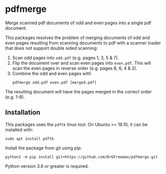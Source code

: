 # pdfmerge
Merge scanned pdf documents of odd and even pages into a single pdf document.

This packages resolves the problem of merging documents of odd and even pages resulting from scanning documents to pdf with a scanner loader that does not support double sided scanning:

1. Scan odd pages into `odd.pdf` (e.g. pages 1, 3, 5 & 7).
1. Flip the document over and scan even pages into `even.pdf`. This will scan the even pages in reverse order (e.g. pages 8, 6, 4 & 2).
1. Combine the odd and even pages with
    ```
    pdfmerge odd.pdf even.pdf [merged.pdf]
    ```

The resulting document will have the pages merged in the correct order (e.g. 1-8).

## Installation

This packages uses the `pdftk` linux tool. On Ubuntu >= 18.10, it can be installed with:

```
sudo apt install pdftk
```

Install the package from git using pip:

```
python3 -m pip install git+https://github.com/DrGFreeman/pdfmerge.git
```

Python version 3.6 or greater is required.
